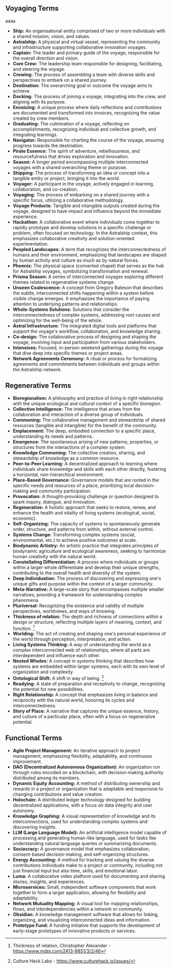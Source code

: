 ## Voyaging Terms
aaaa
- **Ship:** An organisational entity comprised of two or more individuals with a shared mission, vision, and values. 
- **Astralship:** A physical and virtual vessel, representing the community and infrastructure supporting collaborative innovation voyages.
- **Captain:** The leader and primary guide of the voyage, responsible for the overall direction and vision.
- **Core Crew:** The leadership team responsible for designing, facilitating, and steering the voyage.
- **Crewing:** The process of assembling a team with diverse skills and perspectives to embark on a shared journey.
- **Destination:** The overarching goal or outcome the voyage aims to achieve.
- **Docking:** The process of joining a voyage, integrating into the crew, and aligning with its purpose.
- **Envoicing:** A unique process where daily reflections and contributions are documented and transformed into invoices, recognizing the value created by crew members.
- **Graduating:** The culmination of a voyage, reflecting on accomplishments, recognizing individual and collective growth, and integrating learnings.
- **Navigator:** Responsible for charting the course of the voyage, ensuring progress towards the destination.
- **Pirate Essence:** The spirit of adventure, rebelliousness, and resourcefulness that drives exploration and innovation.
- **Season:** A longer period encompassing multiple interconnected voyages with a shared overarching theme or purpose.
- **Shipping:** The process of transforming an idea or concept into a tangible entity or project, bringing it into the world.
- **Voyager:** A participant in the voyage, actively engaged in learning, collaboration, and co-creation.
- **Voyaging:** The process of embarking on a shared journey with a specific focus, utilizing a collaborative methodology.
- **Voyage Products:** Tangible and intangible outputs created during the voyage, designed to have impact and influence beyond the immediate experience.
- **Hackathon:** A collaborative event where individuals come together to rapidly prototype and develop solutions to a specific challenge or problem, often focused on technology. In the Astralship context, this emphasizes collaborative creativity and solution-oriented experimentation.
- **Peopled Landscapes:** A term that recognizes the interconnectedness of humans and their environment, emphasizing that landscapes are shaped by human activity and culture as much as by natural forces.
- **Phoenix:** The physical space (converted chapel) that serves as the hub for Astralship voyages, symbolizing transformation and renewal.
- **Prisma Season:** A series of interconnected voyages exploring different themes related to regenerative systems change.
- **Unseen Coalescence:** A concept from Gregory Bateson that describes the subtle, interconnected shifts happening within a system before visible change emerges. It emphasizes the importance of paying attention to underlying patterns and relationships.
- **Whole-Systems Solutions:** Solutions that consider the interconnectedness of complex systems, addressing root causes and optimizing for the well-being of the whole.
- **Astral Infrastructure:** The integrated digital tools and platforms that support the voyage's workflow, collaboration, and knowledge sharing.
- **Co-design:** The collaborative process of designing and shaping the voyage, involving input and participation from various stakeholders.
- **Intensives:** Focused, in-person weekend gatherings during the voyage that dive deep into specific themes or project areas.
- **Network Agreements Ceremony:** A ritual or process for formalizing agreements and commitments between individuals and groups within the Astralship network.
## Regenerative Terms

- **Bioregionalism:** A philosophy and practice of living in right relationship with the unique ecological and cultural context of a specific bioregion.
- **Collective Intelligence:** The intelligence that arises from the collaboration and interaction of a diverse group of individuals.
- **Commoning:** The collaborative management and stewardship of shared resources (tangible and intangible) for the benefit of the community.
- **Emplacement:** The deep, embodied connection to a specific place, understanding its needs and patterns.
- **Emergence:** The spontaneous arising of new patterns, properties, or structures from the interactions of a complex system.
- **Knowledge Commoning:** The collective creation, sharing, and stewardship of knowledge as a common resource.
- **Peer-to-Peer Learning:** A decentralized approach to learning where individuals share knowledge and skills with each other directly, fostering a horizontal, non-hierarchical environment.
- **Place-Based Governance:** Governance models that are rooted in the specific needs and resources of a place, prioritizing local decision-making and community participation.
- **Provocation:** A thought-provoking challenge or question designed to spark inquiry, dialogue, and innovation.
- **Regenerative:** A holistic approach that seeks to restore, renew, and enhance the health and vitality of living systems (ecological, social, economic).
- **Self-Organizing:** The capacity of systems to spontaneously generate order, structure, and patterns from within, without external control.
- **Systems Change:** Transforming complex systems (social, environmental, etc.) to achieve positive outcomes at scale.
- **Biodynamic Artistry:** An artistic practice that integrates principles of biodynamic agriculture and ecological awareness, seeking to harmonize human creativity with the natural world.
- **Constellating Differentiation:** A process where individuals or groups within a larger whole differentiate and develop their unique strengths, contributing to the overall health and diversity of the system.
- **Deep Individuation:** The process of discovering and expressing one's unique gifts and purpose within the context of a larger community.
- **Meta-Narrative:** A large-scale story that encompasses multiple smaller narratives, providing a framework for understanding complex phenomena.
- **Pluriversal:** Recognizing the existence and validity of multiple perspectives, worldviews, and ways of knowing.
- **Thickness of relation:** The depth and richness of connections within a design or structure, reflecting multiple layers of meaning, context, and function. [^1]
- **Worlding:** The act of creating and shaping one's personal experience of the world through perception, interpretation, and action.
- **Living Systems Thinking:** A way of understanding the world as a complex interconnected web of relationships, where all parts are interdependent and influence each other.
- **Nested Wholes:** A concept in systems thinking that describes how systems are embedded within larger systems, each with its own level of organization and complexity.
- **Ontological Shift:** A shift in way of being. [^2]
- **Readying:** A state of preparation and receptivity to change, recognizing the potential for new possibilities.
- **Right Relationship:** A concept that emphasizes living in balance and reciprocity with the natural world, honoring its cycles and interconnectedness.
- **Story of Place:** A narrative that captures the unique essence, history, and culture of a particular place, often with a focus on regenerative potential.
## Functional Terms

- **Agile Project Management:** An iterative approach to project management, emphasizing flexibility, adaptability, and continuous improvement.
- **DAO (Decentralized Autonomous Organization):** An organization run through rules encoded on a blockchain, with decision-making authority distributed among its members.
- **Dynamic Equity Accounting:** A method of distributing ownership and rewards in a project or organization that is adaptable and responsive to changing contributions and value creation.
- **Holochain:** A distributed ledger technology designed for building decentralized applications, with a focus on data integrity and user autonomy.
- **Knowledge Graphing:** A visual representation of knowledge and its interconnections, used for understanding complex systems and discovering insights.
- **LLM (Large Language Model):** An artificial intelligence model capable of processing and generating human-like language, used for tasks like understanding natural language queries or summarizing documents.
- **Sociocracy:** A governance model that emphasizes collaboration, consent-based decision-making, and self-organizing structures.
- **Energy Accounting:** A method for tracking and valuing the diverse contributions individuals make to a project or community, including not just financial input but also time, skills, and emotional labor.
- **Luma:** A collaborative video platform used for documenting and sharing stories, insights, and experiences.
- **Microservices:** Small, independent software components that work together to form a larger application, allowing for flexibility and adaptability.
- **Network Mutuality Mapping:** A visual tool for mapping relationships, flows, and interdependencies within a network or community.
- **Obsidian:** A knowledge management software that allows for linking, organizing, and visualizing interconnected ideas and information.
- **Prototype Fund:** A funding initiative that supports the development of early-stage prototypes of innovative products or services.

[^1]: Thickness of relation, Christopher Alexander - https://www.mdpi.com/2413-8851/3/2/46
[^2]: Culture Hack Labs - https://www.culturehack.io/issues/ 